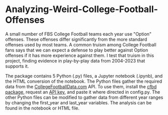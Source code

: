 # Analyzing-Weird-College-Football-Offenses

A small number of FBS College Football teams each year use "Option" offenses. These offenses differ significantly from the more standard offenses used by most teams. A common truism among College Football fans says that we can expect a defense to play better against Option offenses if it has more experience against them. I test that truism in this project, finding evidence in play-by-play data from 2004-2023 that supports it. 

The package contains 5 Python (.py) files, a Jupyter notebook (.ipynb), and the HTML conversion of the notebook. The Python files gather the required data from the [CollegeFootballData.com](CollegeFootballData.com) API. To use them, install the [cfbd package](https://github.com/CFBD/cfbd-python), request an [API key](https://collegefootballdata.com/key), and paste it where directed in config.py. The other Python files can be modified to gather data from different year ranges by changing the first_year and last_year variables. The analysis can be found in the notebook or HTML file.


